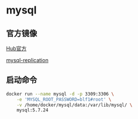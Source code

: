 # mysql

## 官方镜像

[Hub官方](https://hub.docker.com/_/mysql/)

[mysql-replication](https://hub.docker.com/r/bergerx/mysql-replication)

## 启动命令

```sh
docker run --name mysql -d -p 3309:3306 \
    -e 'MYSQL_ROOT_PASSWORD=blf1#root' \
    -v /home/docker/mysql/data:/var/lib/mysql/ \
    mysql:5.7.24
```
